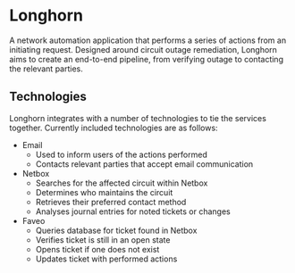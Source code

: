 # Longhorn

A network automation application that performs a series of actions from an initiating request.
Designed around circuit outage remediation, Longhorn aims to create an end-to-end pipeline, from verifying outage to contacting the relevant parties.

## Technologies

Longhorn integrates with a number of technologies to tie the services together.
Currently included technologies are as follows:

- Email
  - Used to inform users of the actions performed
  - Contacts relevant parties that accept email communication
- Netbox
  - Searches for the affected circuit within Netbox
  - Determines who maintains the circuit
  - Retrieves their preferred contact method
  - Analyses journal entries for noted tickets or changes
- Faveo
  - Queries database for ticket found in Netbox
  - Verifies ticket is still in an open state
  - Opens ticket if one does not exist
  - Updates ticket with performed actions